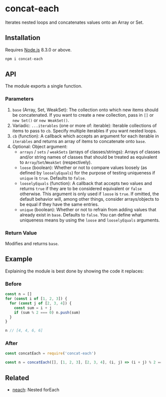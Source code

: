 # concat-each

Iterates nested loops and concatenates values onto an Array or Set.

## Installation

Requires [Node.js](https://nodejs.org/) 8.3.0 or above.

```bash
npm i concat-each
```

## API

The module exports a single function.

### Parameters

1. `base` (Array, Set, WeakSet): The collection onto which new items should be concatenated. If you want to create a new collection, pass in `[]` or `new Set()` or `new WeakSet()`.
2. Variadic: `...iterables` (one or more of: iterable): Iterable collections of items to pass to `cb`. Specify multiple iterables if you want nested loops.
3. `cb` (function): A callback which accepts an argument for each iterable in `iterables` and returns an array of items to concatenate onto `base`.
4. Optional: Object argument:
    * `arrays` / `sets` / `weakSets` (arrays of classes/strings): Arrays of classes and/or string names of classes that should be treated as equivalent to `Array`/`Set`/`WeakSet` (respectively).
    * `loose` (boolean): Whether or not to compare values loosely (as defined by `looselyEquals`) for the purpose of testing uniqueness if `unique` is `true`. Defaults to `false`.
    * `looselyEquals` (function): A callback that accepts two values and returns `true` if they are to be considered equivalent or `false` otherwise. This argument is only used if `loose` is `true`. If omitted, the default behavior will, among other things, consider arrays/objects to be equal if they have the same entries.
    * `unique` (boolean): Whether or not to refrain from adding values that already exist in `base`. Defaults to `false`. You can define what uniqueness means by using the `loose` and `looselyEquals` arguments.

### Return Value

Modifies and returns `base`.

## Example

Explaining the module is best done by showing the code it replaces:

### Before

```javascript
const n = []
for (const i of [1, 2, 3]) {
  for (const j of [2, 3, 4]) {
    const sum = i + j
    if (sum % 2 === 0) n.push(sum)
  }
}

n // [4, 4, 6, 6]
```

### After

```javascript
const concatEach = require('concat-each')

const n = concatEach([], [1, 2, 3], [2, 3, 4], (i, j) => (i + j) % 2 === 0 ? [i + j] : []) // [4, 4, 6, 6]
```

## Related

* [neach](https://github.com/lamansky/neach): Nested forEach

